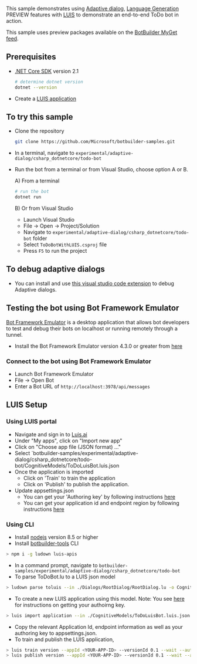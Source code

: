 ﻿This sample demonstrates using [Adaptive dialog][1],  [Language Generation][2] PREVIEW features with [LUIS][5] to demonstrate an end-to-end ToDo bot in action.

This sample uses preview packages available on the [BotBuilder MyGet feed][4].

## Prerequisites

- [.NET Core SDK](https://dotnet.microsoft.com/download) version 2.1

  ```bash
  # determine dotnet version
  dotnet --version
  ```
- Create a [LUIS application](#LUIS-Setup)

## To try this sample

- Clone the repository

    ```bash
    git clone https://github.com/Microsoft/botbuilder-samples.git
    ```

- In a terminal, navigate to `experimental/adaptive-dialog/csharp_dotnetcore/todo-bot`
- Run the bot from a terminal or from Visual Studio, choose option A or B.

  A) From a terminal

  ```bash
  # run the bot
  dotnet run
  ```

  B) Or from Visual Studio

  - Launch Visual Studio
  - File -> Open -> Project/Solution
  - Navigate to `experimental/adaptive-dialog/csharp_dotnetcore/todo-bot` folder
  - Select `ToDoBotWithLUIS.csproj` file
  - Press `F5` to run the project

  
## To debug adaptive dialogs
- You can install and use [this visual studio code extension][extension] to debug Adaptive dialogs. 

## Testing the bot using Bot Framework Emulator

[Bot Framework Emulator](https://github.com/microsoft/botframework-emulator) is a desktop application that allows bot developers to test and debug their bots on localhost or running remotely through a tunnel.

- Install the Bot Framework Emulator version 4.3.0 or greater from [here](https://github.com/Microsoft/BotFramework-Emulator/releases)

### Connect to the bot using Bot Framework Emulator

- Launch Bot Framework Emulator
- File -> Open Bot
- Enter a Bot URL of `http://localhost:3978/api/messages`

## LUIS Setup
### Using LUIS portal
- Navigate and sign in to [Luis.ai][5]
- Under "My apps", click on "Import new app"
- Click on "Choose app file (JSON format) ..."
- Select `botbuilder-samples/experimental/adaptive-dialog/csharp_dotnetcore/todo-bot/CognitiveModels/ToDoLuisBot.luis.json
- Once the application is imported
    - Click on 'Train' to train the application
    - Click on 'Publish' to publish the application.
- Update appsettings.json
    - You can get your 'Authoring key' by following instructions [here][9]
    - You can get your application id and endpoint region by following instructions [here][10]

### Using CLI
- Install [nodejs][8] version 8.5 or higher
- Install [botbuilder-tools][7] CLI
```bash
> npm i -g ludown luis-apis
```
- In a command prompt, navigate to `botbuilder-samples/experimental/adaptive-dialog/csharp_dotnetcore/todo-bot`
- To parse ToDoBot.lu to a LUIS json model
```bash
> ludown parse toluis --in ./Dialogs/RootDialog/RootDialog.lu -o CognitiveModels -n ToDoLuisBot --out ToDoLuisBot.luis.json
```
- To create a new LUIS application using this model. Note: You see [here][9] for instructions on getting your authoirng key.
```bash
> luis import application --in ./CognitiveModels/ToDoLuisBot.luis.json --authoringKey <YOUR-AUTHORING-KEY>
```
- Copy the relevant Application Id, endpoint information as well as your authoring key to appsettings.json.
- To train and publish the LUIS application,
```bash
> luis train version --appId <YOUR-APP-ID> --versionId 0.1 --wait --authoringKey <YOUR-AUTHORING-KEY>
> luis publish version --appId <YOUR-APP-ID> --versionId 0.1 --wait --authoringKey <YOUR-AUTHORING-KEY>
```

[1]:../../README.md
[2]:../../language-generation/README.md
[3]:../../../../samples/csharp_dotnetcore/06.using-cards
[4]:https://botbuilder.myget.org/gallery/botbuilder-declarative
[5]:https://luis.ai
[6]:#LUIS-Setup
[7]:https://github.com/Microsoft/botbuilder-tools
[8]:https://nodejs.org/en/
[9]:https://docs.microsoft.com/en-us/azure/cognitive-services/luis/luis-how-to-account-settings#authoring-key
[10]:https://docs.microsoft.com/en-us/azure/cognitive-services/luis/luis-concept-keys
[extension]:https://marketplace.visualstudio.com/items?itemName=tomlm.vscode-dialog-debugger